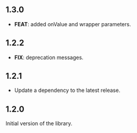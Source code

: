 ## 1.3.0

 - **FEAT**: added onValue and wrapper parameters.

## 1.2.2

 - **FIX**: deprecation messages.

## 1.2.1

 - Update a dependency to the latest release.

## 1.2.0

Initial version of the library.
